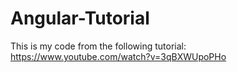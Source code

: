 # Angular-Tutorial
This is my code from the following tutorial: https://www.youtube.com/watch?v=3qBXWUpoPHo
